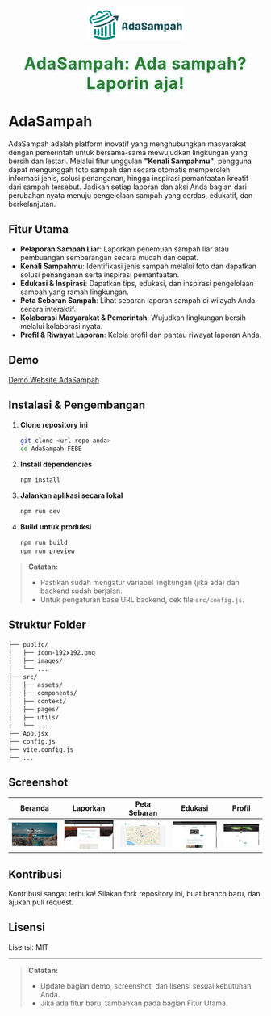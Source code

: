 <div align="center">
  <img src="https://github.com/AdaSampah/.github/blob/main/profile/assests/icon.png" alt="Logo AdaSampah" style="width: 40%; margin-bottom: 24px;">

  <h2 style="margin-top: 0; color: #2e7d32; font-size: 2rem; font-weight: bold; text-shadow: 1px 1px 6px #b2dfdb; letter-spacing: 1px;">AdaSampah: Ada sampah? Laporin aja!</h2>
</div>

# AdaSampah

AdaSampah adalah platform inovatif yang menghubungkan masyarakat dengan pemerintah untuk bersama-sama mewujudkan lingkungan yang bersih dan lestari. Melalui fitur unggulan <b>"Kenali Sampahmu"</b>, pengguna dapat mengunggah foto sampah dan secara otomatis memperoleh informasi jenis, solusi penanganan, hingga inspirasi pemanfaatan kreatif dari sampah tersebut. Jadikan setiap laporan dan aksi Anda bagian dari perubahan nyata menuju pengelolaan sampah yang cerdas, edukatif, dan berkelanjutan.

## Fitur Utama

- **Pelaporan Sampah Liar**: Laporkan penemuan sampah liar atau pembuangan sembarangan secara mudah dan cepat.
- **Kenali Sampahmu**: Identifikasi jenis sampah melalui foto dan dapatkan solusi penanganan serta inspirasi pemanfaatan.
- **Edukasi & Inspirasi**: Dapatkan tips, edukasi, dan inspirasi pengelolaan sampah yang ramah lingkungan.
- **Peta Sebaran Sampah**: Lihat sebaran laporan sampah di wilayah Anda secara interaktif.
- **Kolaborasi Masyarakat & Pemerintah**: Wujudkan lingkungan bersih melalui kolaborasi nyata.
- **Profil & Riwayat Laporan**: Kelola profil dan pantau riwayat laporan Anda.

## Demo

<!-- Ganti link di bawah ini dengan link demo/deploy website Anda -->

[Demo Website AdaSampah](#)

## Instalasi & Pengembangan

1. **Clone repository ini**
   ```bash
   git clone <url-repo-anda>
   cd AdaSampah-FEBE
   ```
2. **Install dependencies**
   ```bash
   npm install
   ```
3. **Jalankan aplikasi secara lokal**
   ```bash
   npm run dev
   ```
4. **Build untuk produksi**
   ```bash
   npm run build
   npm run preview
   ```

> **Catatan:**
>
> - Pastikan sudah mengatur variabel lingkungan (jika ada) dan backend sudah berjalan.
> - Untuk pengaturan base URL backend, cek file `src/config.js`.

## Struktur Folder

```
├── public/
│   ├── icon-192x192.png
│   ├── images/
│   └── ...
├── src/
│   ├── assets/
│   ├── components/
│   ├── context/
│   ├── pages/
│   ├── utils/
│   └── ...
├── App.jsx
├── config.js
├── vite.config.js
└── ...
```

## Screenshot

<!-- Ganti/Update link screenshot di bawah ini sesuai tampilan website Anda -->

| Beranda                                     | Laporkan                                  | Peta Sebaran                                     | Edukasi                                           | Profil                                |
| ------------------------------------------- | ----------------------------------------- | ------------------------------------------------ | ------------------------------------------------- | ------------------------------------- |
| ![Beranda](./public/images/screenshot1.png) | ![Laporkan](./public/images/laporkan.png) | ![Peta Sebaran](./public/images/screenshot4.png) | ![Kenali Sampahmu](./public/images/education.png) | ![Profil](./public/images/profil.png) |

## Kontribusi

Kontribusi sangat terbuka! Silakan fork repository ini, buat branch baru, dan ajukan pull request.

## Lisensi

<!-- Ganti dengan lisensi yang Anda gunakan, misal MIT, GPL, dsb -->

Lisensi: MIT

---

> **Catatan:**
>
> - Update bagian demo, screenshot, dan lisensi sesuai kebutuhan Anda.
> - Jika ada fitur baru, tambahkan pada bagian Fitur Utama.
